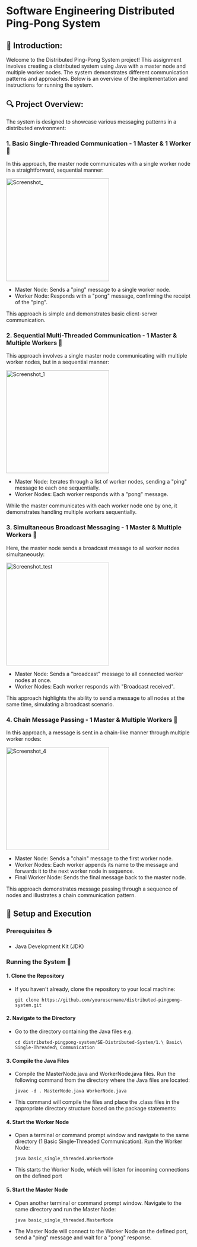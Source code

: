 # Software Engineering Distributed Ping-Pong System

## 🚀 Introduction:

Welcome to the Distributed Ping-Pong System project! This assignment involves creating a distributed system using Java with a master node and multiple worker nodes. The system demonstrates different communication patterns and approaches. Below is an overview of the implementation and instructions for running the system.

## 🔍 Project Overview:

The system is designed to showcase various messaging patterns in a distributed environment:

### 1. Basic Single-Threaded Communication - 1 Master & 1 Worker 📡
In this approach, the master node communicates with a single worker node in a straightforward, sequential manner:

<img width="277" alt="Screenshot_" src="https://github.com/user-attachments/assets/a2e373fb-3ffe-41a9-aad0-ca3c504b07fa">

 - Master Node: Sends a "ping" message to a single worker node.
 - Worker Node: Responds with a "pong" message, confirming the receipt of the "ping".

This approach is simple and demonstrates basic client-server communication.

### 2. Sequential Multi-Threaded Communication - 1 Master & Multiple Workers 🔄
This approach involves a single master node communicating with multiple worker nodes, but in a sequential manner:

<img width="277" alt="Screenshot_1" src="https://github.com/user-attachments/assets/25dc7b3c-49d4-4930-aaa2-907e2b1e6264">

  - Master Node: Iterates through a list of worker nodes, sending a "ping" message to each one sequentially.
  - Worker Nodes: Each worker responds with a "pong" message.

  While the master communicates with each worker node one by one, it demonstrates handling multiple workers sequentially.

### 3. Simultaneous Broadcast Messaging - 1 Master & Multiple Workers 📢
Here, the master node sends a broadcast message to all worker nodes simultaneously:

<img width="277" alt="Screenshot_test" src="https://github.com/user-attachments/assets/9c1ae830-a9b6-4623-a77a-af5e23160645">

  - Master Node: Sends a "broadcast" message to all connected worker nodes at once.
  - Worker Nodes: Each worker responds with "Broadcast received".

  This approach highlights the ability to send a message to all nodes at the same time, simulating a broadcast scenario.

### 4. Chain Message Passing - 1 Master & Multiple Workers 🔗
In this approach, a message is sent in a chain-like manner through multiple worker nodes:

<img width="277" alt="Screenshot_4" src="https://github.com/user-attachments/assets/6e8b2c89-ecc7-48ea-8a72-21f559f1fefb">

  - Master Node: Sends a "chain" message to the first worker node.
  - Worker Nodes: Each worker appends its name to the message and forwards it to the next worker node in sequence.
  - Final Worker Node: Sends the final message back to the master node.

  This approach demonstrates message passing through a sequence of nodes and illustrates a chain communication pattern.

## 📜 Setup and Execution
### Prerequisites ☕
 - Java Development Kit (JDK)

### Running the System 🐙

#### 1. Clone the Repository
 - If you haven't already, clone the repository to your local machine:

   ```git clone https://github.com/yourusername/distributed-pingpong-system.git```
#### 2. Navigate to the Directory
 - Go to the directory containing the Java files e.g.

   ```cd distributed-pingpong-system/SE-Distributed-System/1.\ Basic\ Single-Threaded\ Communication```
#### 3. Compile the Java Files
 - Compile the MasterNode.java and WorkerNode.java files. Run the following command from the directory where the Java files are located:

   ```javac -d . MasterNode.java WorkerNode.java```
  - This command will compile the files and place the .class files in the appropriate directory structure based on the package statements:
#### 4. Start the Worker Node
 - Open a terminal or command prompt window and navigate to the same directory (1 Basic Single-Threaded Communication). Run the Worker Node:

   ```java basic_single_threaded.WorkerNode```
 - This starts the Worker Node, which will listen for incoming connections on the defined port
#### 5. Start the Master Node
 - Open another terminal or command prompt window. Navigate to the same directory and run the Master Node:

   ```java basic_single_threaded.MasterNode```
 - The Master Node will connect to the Worker Node on the defined port, send a "ping" message and wait for a "pong" response.
